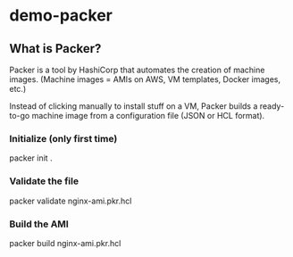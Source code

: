 # demo-packer

## What is Packer?
Packer is a tool by HashiCorp that automates the creation of machine images.
(Machine images = AMIs on AWS, VM templates, Docker images, etc.)

Instead of clicking manually to install stuff on a VM, Packer builds a ready-to-go machine image from a configuration file (JSON or HCL format).

### Initialize (only first time)
packer init .

### Validate the file
packer validate nginx-ami.pkr.hcl

### Build the AMI
packer build nginx-ami.pkr.hcl
